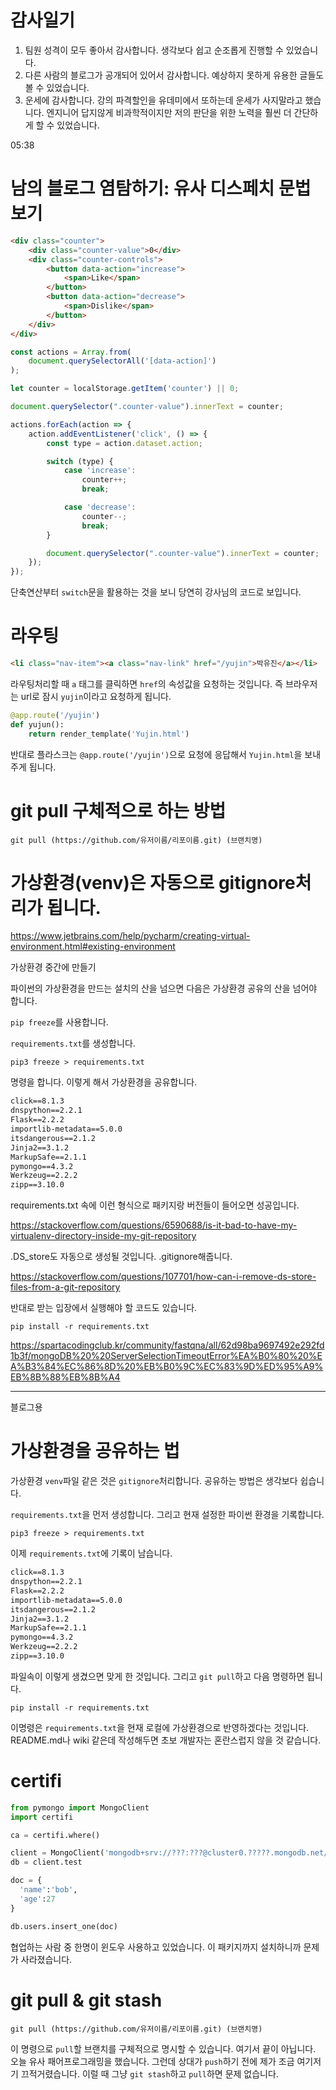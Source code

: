 # 감사일기

1. 팀원 성격이 모두 좋아서 감사합니다. 생각보다 쉽고 순조롭게 진행할 수 있었습니다.
2. 다른 사람의 블로그가 공개되어 있어서 감사합니다. 예상하지 못하게 유용한 글들도 볼 수 있었습니다.
3. 운세에 감사합니다. 강의 파격할인을 유데미에서 또하는데 운세가 사지말라고 했습니다. 엔지니어 답지않게 비과학적이지만 저의 판단을 위한 노력을 훨씬 더 간단하게 할 수 있었습니다.

05:38


# 남의 블로그 염탐하기: 유사 디스페치 문법 보기

```html
<div class="counter">
    <div class="counter-value">0</div>
    <div class="counter-controls">
        <button data-action="increase">
            <span>Like</span>
        </button>
        <button data-action="decrease">
            <span>Dislike</span>
        </button>
    </div>
</div>
```

```js
const actions = Array.from(
    document.querySelectorAll('[data-action]')
);

let counter = localStorage.getItem('counter') || 0;

document.querySelector(".counter-value").innerText = counter;

actions.forEach(action => {
    action.addEventListener('click', () => {
        const type = action.dataset.action;

        switch (type) {
            case 'increase':
                counter++;
                break;

            case 'decrease':
                counter--;
                break;
        }

        document.querySelector(".counter-value").innerText = counter;
    });
});
```

단축연산부터 `switch`문을 활용하는 것을 보니 당연히 강사님의 코드로 보입니다.

# 라우팅

```html
<li class="nav-item"><a class="nav-link" href="/yujin">박유진</a></li>
```

라우팅처리할 때 `a` 태그를 클릭하면 `href`의 속성값을 요청하는 것입니다. 즉 브라우저는 url로 잠시 `yujin`이라고 요청하게 됩니다.

```py
@app.route('/yujin')
def yujun():
    return render_template('Yujin.html')
```

반대로 플라스크는 `@app.route('/yujin')`으로 요청에 응답해서 `Yujin.html`을 보내주게 됩니다.


# git pull 구체적으로 하는 방법

```shell
git pull (https://github.com/유저이름/리포이름.git) (브랜치명)
```

# 가상환경(venv)은 자동으로 gitignore처리가 됩니다.

https://www.jetbrains.com/help/pycharm/creating-virtual-environment.html#existing-environment

가상환경 중간에 만들기


파이썬의 가상환경을 만드는 설치의 산을 넘으면 다음은 가상환경 공유의 산을 넘어야 합니다.

`pip freeze`를 사용합니다.

`requirements.txt`를 생성합니다.

```shell
pip3 freeze > requirements.txt
```

명령을 합니다. 이렇게 해서 가상환경을 공유합니다.

```txt
click==8.1.3
dnspython==2.2.1
Flask==2.2.2
importlib-metadata==5.0.0
itsdangerous==2.1.2
Jinja2==3.1.2
MarkupSafe==2.1.1
pymongo==4.3.2
Werkzeug==2.2.2
zipp==3.10.0
```
requirements.txt 속에 이런 형식으로 패키지랑 버전들이 들어오면 성공입니다.

https://stackoverflow.com/questions/6590688/is-it-bad-to-have-my-virtualenv-directory-inside-my-git-repository


.DS_store도 자동으로 생성될 것입니다. .gitignore해줍니다.

https://stackoverflow.com/questions/107701/how-can-i-remove-ds-store-files-from-a-git-repository

반대로 받는 입장에서 실행해야 할 코드도 있습니다.

```shell
pip install -r requirements.txt
```


https://spartacodingclub.kr/community/fastqna/all/62d98ba9697492e292fd1b3f/mongoDB%20%20ServerSelectionTimeoutError%EA%B0%80%20%EA%B3%84%EC%86%8D%20%EB%B0%9C%EC%83%9D%ED%95%A9%EB%8B%88%EB%8B%A4


---
블로그용

# 가상환경을 공유하는 법

가상환경 `venv`파일 같은 것은 `gitignore`처리합니다. 공유하는 방법은 생각보다 쉽습니다.


`requirements.txt`을 먼저 생성합니다. 그리고 현재 설정한 파이썬 환경을 기록합니다. 

```shell
pip3 freeze > requirements.txt
```

이제 `requirements.txt`에 기록이 남습니다.

```txt
click==8.1.3
dnspython==2.2.1
Flask==2.2.2
importlib-metadata==5.0.0
itsdangerous==2.1.2
Jinja2==3.1.2
MarkupSafe==2.1.1
pymongo==4.3.2
Werkzeug==2.2.2
zipp==3.10.0
```

파일속이 이렇게 생겼으면 맞게 한 것입니다. 그리고 `git pull`하고 다음 명령하면 됩니다.

```shell
pip install -r requirements.txt
```

이명령은 `requirements.txt`을 현재 로컬에 가상환경으로 반영하겠다는 것입니다. README.md나 wiki 같은데 작성해두면 초보 개발자는 혼란스럽지 않을 것 같습니다.

# certifi

```py
from pymongo import MongoClient
import certifi

ca = certifi.where()

client = MongoClient('mongodb+srv://???:???@cluster0.?????.mongodb.net/Cluster0?retryWrites=true&w=majority', tlsCAFile=ca)
db = client.test

doc = {
  'name':'bob',
  'age':27
}

db.users.insert_one(doc)
```

협업하는 사람 중 한명이 윈도우 사용하고 있었습니다. 이 패키지까지 설치하니까 문제가 사라졌습니다.


# git pull & git stash

```shell
git pull (https://github.com/유저이름/리포이름.git) (브랜치명)
```

이 명령으로 `pull`할 브랜치를 구체적으로 명시할 수 있습니다. 여기서 끝이 아닙니다. 오늘 유사 패어프로그래밍을 했습니다. 그런데 상대가 `push`하기 전에 제가 조금 여기저기 끄적거렸습니다. 이럴 때 그냥 `git stash`하고 `pull`하면 문제 없습니다.




